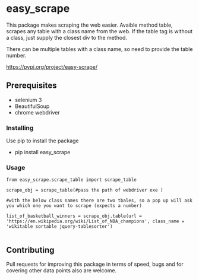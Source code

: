 # easy_scrape

This package makes scraping the web easier. Avaible method table, scrapes any table with a class name from the web. If the table tag is without a class, just supply the closest div to the method.

There can be multiple tables with a class name, so need to provide the table number.

https://pypi.org/project/easy-scrape/

## Prerequisites

* selenium 3
* BeautifulSoup
* chrome webdriver

### Installing

Use pip to install the package

- pip install easy_scrape

### Usage

```
from easy_scrape.scrape_table import scrape_table

scrape_obj = scrape_table(#pass the path of webdriver exe )

#with the below class names there are two tbales, so a pop up will ask you which one you want to scrape (expects a number)

list_of_basketball_winners = scrape_obj.table(url = 'https://en.wikipedia.org/wiki/List_of_NBA_champions', class_name = 'wikitable sortable jquery-tablesorter')


```

## Contributing

Pull requests for improving this package in terms of speed, bugs and for covering other data points also are welcome.



